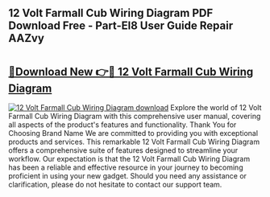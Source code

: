 ## 12 Volt Farmall Cub Wiring Diagram PDF Download Free - Part-El8 User Guide Repair AAZvy

# <h2><a href="http://dfrisjn.blite.top/?on=12+Volt+Farmall+Cub+Wiring+Diagram">🔗Download New 👉🔴 12 Volt Farmall Cub Wiring Diagram</a></h2>

[![12 Volt Farmall Cub Wiring Diagram download](https://i.imgur.com/lujVjoI.png)](http://dfrisjn.blite.top/?on=12+Volt+Farmall+Cub+Wiring+Diagram)
Explore the world of 12 Volt Farmall Cub Wiring Diagram with this comprehensive user manual, covering all aspects of the product's features and functionality. Thank You for Choosing Brand Name We are committed to providing you with exceptional products and services. This remarkable 12 Volt Farmall Cub Wiring Diagram offers a comprehensive suite of features designed to streamline your workflow. Our expectation is that the 12 Volt Farmall Cub Wiring Diagram has been a reliable and effective resource in your journey to becoming proficient in using your new gadget. Should you need any assistance or clarification, please do not hesitate to contact our support team.
